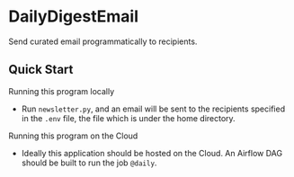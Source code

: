# DailyDigestEmail

Send curated email programmatically to recipients.

## Quick Start

Running this program locally

- Run `newsletter.py`, and an email will be sent to the recipients specified in the `.env` file, the file which is under the home directory.

Running this program on the Cloud

- Ideally this application should be hosted on the Cloud. An Airflow DAG should be built to run the job `@daily`.